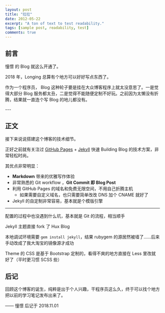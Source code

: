```yaml
---
layout: post
title: "拉拉"
date: 2012-05-22
excerpt: "A ton of text to test readability."
tags: [sample post, readability, test]
comments: true
---
```


## 前言

憧憬 的 Blog 就这么开通了。

2018 年，Longing 总算有个地方可以好好写点东西了。


作为一个程序员， Blog 这种轮子要是挂在大众博客程序上就太没意思了。一是觉得大部分 Blog 服务都太丑，二是觉得不能随便定制不好玩。之前因为太懒没有折腾，结果就一直连个写 Blog 的地儿都没有。


<p id = "build"></p>
---

## 正文

接下来说说搭建这个博客的技术细节。  

正好之前就有关注过 [GitHub Pages](https://pages.github.com/) + [Jekyll](http://jekyllrb.com/) 快速 Building Blog 的技术方案，非常轻松时尚。

其优点非常明显：

* **Markdown** 带来的优雅写作体验
* 非常熟悉的 Git workflow ，**Git Commit 即 Blog Post**
* 利用 GitHub Pages 的域名和免费无限空间，不用自己折腾主机
	* 如果需要自定义域名，也只需要简单改改 DNS 加个 CNAME 就好了 
* Jekyll 的自定制非常容易，基本就是个模版引擎


---

配置的过程中也没遇到什么坑，基本就是 Git 的流程，相当顺手

Jekyll 主题直接 fork 了 Hux Blog

本地调试环境需要 `gem install jekyll`，结果 rubygem 的源居然被墙了……后来手动改成了我大淘宝的镜像源才成功

Theme 的 CSS 是基于 Bootstrap 定制的，看得不爽的地方直接在 Less 里改就好了（平时更习惯 SCSS 些）



## 后记

回顾这个博客的诞生，纯粹是出于个人兴趣，干程序员这么久，终于可以找个地方把以前的学习笔记发布出来了。

—— 憧憬 后记于 2018.11.01


